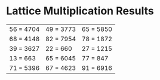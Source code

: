 # Lattice Multiplication Results

|   |   |   |
|---|---|---|
| 56 = 4704 | 49 = 3773 | 65 = 5850 |
| 68 = 4148 | 82 = 7954 | 78 = 1872 |
| 39 = 3627 | 22 = 660 | 27 = 1215 |
| 13 = 663 | 65 = 6045 | 77 = 847 |
| 71 = 5396 | 67 = 4623 | 91 = 6916 |
